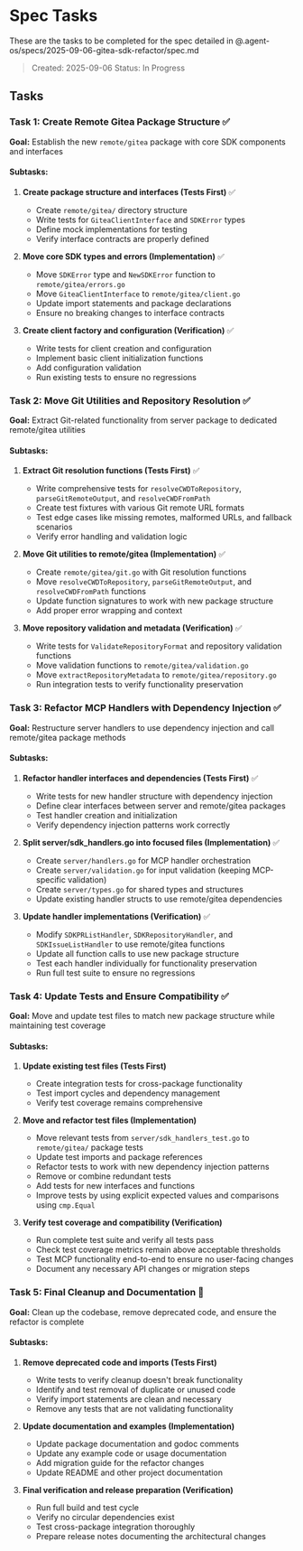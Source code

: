 # Spec Tasks

These are the tasks to be completed for the spec detailed in @.agent-os/specs/2025-09-06-gitea-sdk-refactor/spec.md

> Created: 2025-09-06
> Status: In Progress

## Tasks

### Task 1: Create Remote Gitea Package Structure ✅
**Goal:** Establish the new `remote/gitea` package with core SDK components and interfaces

#### Subtasks:
1. **Create package structure and interfaces (Tests First)** ✅
   - Create `remote/gitea/` directory structure
   - Write tests for `GiteaClientInterface` and `SDKError` types
   - Define mock implementations for testing
   - Verify interface contracts are properly defined

2. **Move core SDK types and errors (Implementation)** ✅
   - Move `SDKError` type and `NewSDKError` function to `remote/gitea/errors.go`
   - Move `GiteaClientInterface` to `remote/gitea/client.go`
   - Update import statements and package declarations
   - Ensure no breaking changes to interface contracts

3. **Create client factory and configuration (Verification)** ✅
   - Write tests for client creation and configuration
   - Implement basic client initialization functions
   - Add configuration validation
   - Run existing tests to ensure no regressions

### Task 2: Move Git Utilities and Repository Resolution ✅
**Goal:** Extract Git-related functionality from server package to dedicated remote/gitea utilities

#### Subtasks:
1. **Extract Git resolution functions (Tests First)** ✅
    - Write comprehensive tests for `resolveCWDToRepository`, `parseGitRemoteOutput`, and `resolveCWDFromPath`
    - Create test fixtures with various Git remote URL formats
    - Test edge cases like missing remotes, malformed URLs, and fallback scenarios
    - Verify error handling and validation logic

2. **Move Git utilities to remote/gitea (Implementation)** ✅
    - Create `remote/gitea/git.go` with Git resolution functions
    - Move `resolveCWDToRepository`, `parseGitRemoteOutput`, and `resolveCWDFromPath` functions
    - Update function signatures to work with new package structure
    - Add proper error wrapping and context

3. **Move repository validation and metadata (Verification)** ✅
    - Write tests for `ValidateRepositoryFormat` and repository validation functions
    - Move validation functions to `remote/gitea/validation.go`
    - Move `extractRepositoryMetadata` to `remote/gitea/repository.go`
    - Run integration tests to verify functionality preservation

### Task 3: Refactor MCP Handlers with Dependency Injection ✅
**Goal:** Restructure server handlers to use dependency injection and call remote/gitea package methods

#### Subtasks:
1. **Refactor handler interfaces and dependencies (Tests First)** ✅
    - Write tests for new handler structure with dependency injection
    - Define clear interfaces between server and remote/gitea packages
    - Test handler creation and initialization
    - Verify dependency injection patterns work correctly

2. **Split server/sdk_handlers.go into focused files (Implementation)** ✅
    - Create `server/handlers.go` for MCP handler orchestration
    - Create `server/validation.go` for input validation (keeping MCP-specific validation)
    - Create `server/types.go` for shared types and structures
    - Update existing handler structs to use remote/gitea dependencies

3. **Update handler implementations (Verification)** ✅
    - Modify `SDKPRListHandler`, `SDKRepositoryHandler`, and `SDKIssueListHandler` to use remote/gitea functions
    - Update all function calls to use new package structure
    - Test each handler individually for functionality preservation
    - Run full test suite to ensure no regressions

### Task 4: Update Tests and Ensure Compatibility ✅
**Goal:** Move and update test files to match new package structure while maintaining test coverage

#### Subtasks:
1. **Update existing test files (Tests First)**
   - Create integration tests for cross-package functionality
   - Test import cycles and dependency management
   - Verify test coverage remains comprehensive

2. **Move and refactor test files (Implementation)**
   - Move relevant tests from `server/sdk_handlers_test.go` to `remote/gitea/` package tests
   - Update test imports and package references
   - Refactor tests to work with new dependency injection patterns
   - Remove or combine redundant tests
   - Add tests for new interfaces and functions
   - Improve tests by using explicit expected values and comparisons using `cmp.Equal`

3. **Verify test coverage and compatibility (Verification)**
   - Run complete test suite and verify all tests pass
   - Check test coverage metrics remain above acceptable thresholds
   - Test MCP functionality end-to-end to ensure no user-facing changes
   - Document any necessary API changes or migration steps

### Task 5: Final Cleanup and Documentation 🔄
**Goal:** Clean up the codebase, remove deprecated code, and ensure the refactor is complete

#### Subtasks:
1. **Remove deprecated code and imports (Tests First)**
   - Write tests to verify cleanup doesn't break functionality
   - Identify and test removal of duplicate or unused code
   - Verify import statements are clean and necessary
   - Remove any tests that are not validating functionality

2. **Update documentation and examples (Implementation)**
   - Update package documentation and godoc comments
   - Update any example code or usage documentation
   - Add migration guide for the refactor changes
   - Update README and other project documentation

3. **Final verification and release preparation (Verification)**
   - Run full build and test cycle
   - Verify no circular dependencies exist
   - Test cross-package integration thoroughly
   - Prepare release notes documenting the architectural changes
